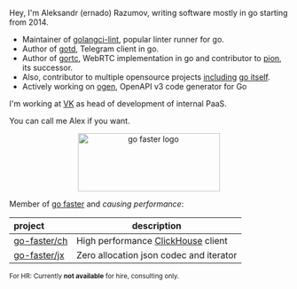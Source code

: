Hey, I'm Aleksandr (ernado) Razumov, writing software mostly in go 
starting from 2014.

* Maintainer of [golangci-lint](https://github.com/golangci/golangci-lint), popular linter runner for go.
* Author of [gotd](https://github.com/gotd), Telegram client in go.
* Author of [gortc](http://github.com/gortc/), WebRTC implementation in go and contributor to [pion](https://github.com/pion), its successor.
* Also, contributor to multiple opensource projects [including](https://golang.org/issue/32441) [go itself](https://github.com/golang/go/issues/25009).
* Actively working on [ogen](https://github.com/ogen-go/ogen), OpenAPI v3 code generator for Go

I'm working at [VK](https://vk.company/en/) as head of development of internal PaaS.

You can call me Alex if you want.

<p align="center">
<a href="https://go-faster.org"><img src="https://raw.githubusercontent.com/go-faster/.github/main/profile/logo_borderless.svg" width="256" height="105" alt="go faster logo"></a>
</p>

Member of [go faster](https://github.com/go-faster) and *causing performance*:

| project                  | description                                      |
|:-------------------------|--------------------------------------------------|
| [go-faster/ch][ch]       | High performance [ClickHouse][clickhouse] client |    
| [go-faster/jx][jx]       | Zero allocation json codec and iterator          |    

[jx]: https://github.com/go-faster/jx "go-faster/jx"
[ch]: https://github.com/go-faster/ch "go-faster/ch"

[clickhouse]: https://clickhouse.com/ "ClickHouse, open-source, high performance columnar OLAP"


<sub>For HR: Currently **not available** for hire, consulting only.</sub>
